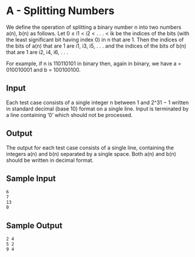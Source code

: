 # A - Splitting Numbers

We define the operation of splitting a binary number n into two numbers a(n), b(n) as follows. Let 0 ≤ i1 < i2 < . . . < ik be the indices of the bits (with the least significant bit having index 0) in n that are 1. Then the indices of the bits of a(n) that are 1 are i1, i3, i5, . . . and the indices of the bits of b(n) that are 1 are i2, i4, i6, . . .

For example, if n is 110110101 in binary then, again in binary, we have a = 010010001 and b = 100100100.

## Input

Each test case consists of a single integer n between 1 and 2^31 − 1 written in standard decimal (base 10) format on a single line. Input is terminated by a line containing ‘0’ which should not be processed.

## Output

The output for each test case consists of a single line, containing the integers a(n) and b(n) separated by a single space. Both a(n) and b(n) should be written in decimal format.

## Sample Input

```
6
7
13
0
```

## Sample Output

```
2 4
5 2
9 4
```